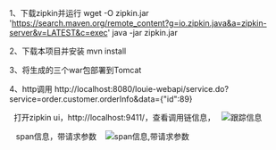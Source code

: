 1、下载zipkin并运行
  wget -O zipkin.jar 'https://search.maven.org/remote_content?g=io.zipkin.java&a=zipkin-server&v=LATEST&c=exec'
  java -jar zipkin.jar
  
2、下载本项目并安装
  mvn install
  
3、将生成的三个war包部署到Tomcat

4、http调用
   http://localhost:8080/louie-webapi/service.do?service=order.customer.orderInfo&data={"id":89}
   
   打开zipkin ui，http://localhost:9411/，查看调用链信息， 
   ![跟踪信息](https://github.com/blacklau/http-dubbo-zipkin/blob/master/trace-info.png)
   
    span信息，带请求参数
    ![span信息,带请求参数](https://github.com/blacklau/http-dubbo-zipkin/blob/master/request-params.png)
   
